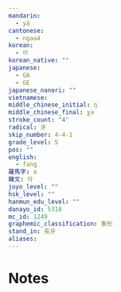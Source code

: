 ```yaml
---
mandarin:
  - yá
cantonese:
  - ngaa4
korean:
  - 아
korean_native: ""
japanese:
  - GA
  - GE
japanese_nanori: ""
vietnamese:
middle_chinese_initial: ŋ
middle_chinese_final: ɣa
stroke_count: "4"
radical: 牙
skip_number: 4-4-1
grade_level: 5
pos: ""
english:
  - fang
羅馬字: a
韓文: 아
joyo_level: ""
hsk_level: ""
hanmun_edu_level: ""
danayo_id: 5318
mc_id: 1249
graphemic_classification: 象形
stand_in: 長牙
aliases:
---
```


# Notes
